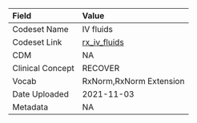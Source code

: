 |Field            |Value                   |
|:----------------|:-----------------------|
|Codeset Name     |IV fluids               |
|Codeset Link     |[rx_iv_fluids](https://github.com/PEDSnet/Variable-Dictionary/blob/main/drugs/rx_iv_fluids.csv)|
|CDM              |NA                      |
|Clinical Concept |RECOVER                 |
|Vocab            |RxNorm,RxNorm Extension |
|Date Uploaded    |2021-11-03              |
|Metadata         |NA                      |
